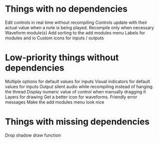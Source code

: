 # Things with no dependencies
Edit controls in real time without recompiling
Controls update with their actual value when a note is being played.
Recompile only when necessary
Waveform module(s)
Add sorting to the add modules menu
Labels for modules and io
Custom icons for inputs / outputs

# Low-priority things without dependencies
Multiple options for default values for inputs
Visual indicators for default values for inputs
Output silent audio while recompiling instead of hanging the thread
Display numeric value of control when manually dragging it
Layers for drawing
Get a better icon for waveforms.
Friendly error messages
Make the add modules menu look nice

# Things with missing dependencies
Drop shadow draw function
